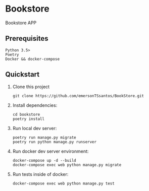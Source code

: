 # Bookstore

Bookstore APP

## Prerequisites

```
Python 3.5>
Poetry
Docker && docker-compose

```

## Quickstart

1. Clone this project

   ```shell
   git clone https://github.com/emersonTSsantos/BookStore.git
   ```

2. Install dependencies:

   ```shell
   cd bookstore
   poetry install
   ```

3. Run local dev server:

   ```shell
   poetry run manage.py migrate
   poetry run python manage.py runserver
   ```
   
4. Run docker dev server environment:

   ```shell
   docker-compose up -d --build 
   docker-compose exec web python manage.py migrate
   ```

5. Run tests inside of docker:

   ```shell
   docker-compose exec web python manage.py test
   ```



